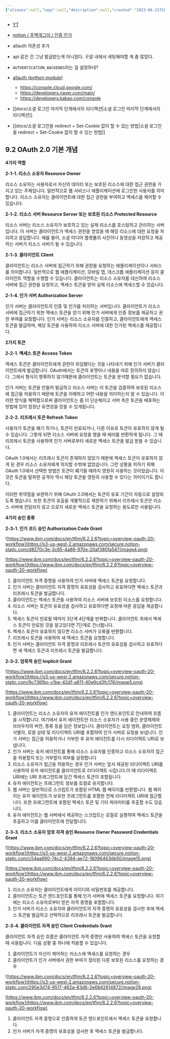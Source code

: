 ```yaml
---
{"aliases":null,"tags":null,"description":null,"created":"2023-06-21T20:39:04","updated":"2024-07-18T16:33:48","title":"oauth {django}","dg-publish":true,"permalink":"/docs/oauth {django}/","dgPassFrontmatter":true}
---
```


- [YT](https://www.youtube.com/watch?v=Gk9tsLHMMsM&list=WL&index=1&t=812s)
- [notion / 주백개그이 / 인증 인가](https://www.notion.so/estsoft-junior-backend/9-af8696470fdd433c82d3d59c4b212641?pvs=4#7c4c8eeca4be49ebb88409e4507b0b6a)
- allauth 의존성 추가
- api 같은 건 그냥 발급받는게 아니었다. 구글 내에서 세팅해야할 게 좀 많았다.
- `AUTHENTICATION_BACKENDS`라는 걸 설정하네? 

- [allauth {python module}](https://allauth.org)
	- <https://console.cloud.google.com/>
	- <https://developers.naver.com/main/>
	- <https://developers.kakao.com/console>

- [[docs/소셜 로그인 마지막 단계에서의 리디렉션\|소셜 로그인 마지막 단계에서의 리디렉션]]
- [[docs/소셜 로그인을 redirect + Set-Cookie 없이 할 수 있는 방법\|소셜 로그인을 redirect + Set-Cookie 없이 할 수 있는 방법]]

## 9.2 **OAuth 2.0 기본 개념**

**4가지 역할**

**2-1-1. 리소스 소유자 Resource Owner**

리소스 소유자는 사용자로서 자신의 데이터 또는 보호된 리소스에 대한 접근 권한을 가지고 있는 주체입니다. 일반적으로 웹 서비스나 애플리케이션에 로그인한 사용자를 의미합니다. 리소스 소유자는 클라이언트에 대한 접근 권한을 부여하고 액세스를 제어할 수 있습니다.

**2-1-2. 리소스 서버 Resource Server 또는 보호된 리소스 Protected Resource**

리소스 서버는 리소스 소유자가 보호하고 있는 실제 리소스를 호스팅하고 관리하는 서버입니다. 이 서버는 클라이언트가 액세스 권한을 얻었을 때 해당 리소스에 대한 요청을 처리하고 응답합니다. 예를 들어, 소셜 미디어 플랫폼의 사진이나 동영상을 저장하고 제공하는 서버가 리소스 서버가 될 수 있습니다.

**2-1-3. 클라이언트 Client**

클라이언트는 리소스 서버에 접근하기 위해 권한을 요청하는 애플리케이션이나 서비스를 의미합니다. 일반적으로 웹 애플리케이션, 모바일 앱, 데스크톱 애플리케이션 등이 클라이언트 역할을 수행할 수 있습니다. 클라이언트는 리소스 소유자를 대신하여 리소스 서버에 접근 권한을 요청하고, 액세스 토큰을 받아 실제 리소스에 액세스할 수 있습니다.

**2-1-4. 인가 서버 Authorization Server**

인가 서버는 클라이언트의 인증 및 인가를 처리하는 서버입니다. 클라이언트가 리소스 서버에 접근하기 위한 액세스 토큰을 얻기 위해 인가 서버에게 인증 정보를 제공하고 권한 부여를 요청합니다. 인가 서버는 리소스 소유자를 인증하고, 클라이언트에게 액세스 토큰을 발급하며, 해당 토큰을 사용하여 리소스 서버에 대한 인가된 액세스를 제공합니다.

**2가지 토큰**

**2-2-1. 액세스 토큰 Access Token**

액세스 토큰은 클라이언트에게 권한이 위임됐다는 것을 나타내기 위해 인가 서버가 클라이언트에게 발급합니다. OAuth에서는 토큰의 포맷이나 내용을 따로 정의하지 않습니다. 그래서 형식이 명확하지 않기때문에 클라이언트는 토큰을 분석할 필요가 없습니다.

인가 서버는 토큰을 만들어 발급하고 리소스 서버는 이 토큰을 검증하여 보호된 리소스에 접근을 허용하기 때문에 토큰을 이해하고 어떤 내용을 의미하는지 알 수 있습니다. 이러한 방식을 채택함으로써 클라이언트는 좀 더 단순해지고 서버 측은 토큰을 배포하는 방법에 있어 엄청난 유연성을 얻을 수 있게됩니다.

**2-2-2. 리프레시 토큰 Refresh Token**

사용자가 토큰을 폐기 하거나, 토큰이 만료되거나, 다른 이유로 토큰이 유효하지 않게 될 수 있습니다. 그렇게 되면 리소스 서버에 요청을 했을 때 에러를 반환하게 됩니다. 그 때 리프레시 토큰을 사용하여 인가 서버로부터 새로운 액세스 토큰을 발급 받을 수 있습니다.

OAuth 1.0에서는 리프레시 토큰이 존재하지 않았기 때문에 액세스 토큰이 유효하지 않게 된 경우 리소스 소유자에게 의지할 수밖에 없었습니다. 그런 상황을 피하기 위해 OAuth 1.0에서 선택한 방법은 토큰이 폐기될 때까지 영원히 사용하는 것이었습니다. 이것은 토큰을 탈취한 공격자 역시 해당 토큰을 영원히 사용할 수 있다는 의미이기도 합니다.

이러한 취약점을 보완하기 위해 OAuth 2.0에서는 토큰의 유효 기간이 자동으로 설정되도록 했습니다. 또한 토큰의 유출을 개별적으로 제한하기 위해서 리프레시 토큰은 리소스 서버에 전달되지 않고 오로지 새로운 액세스 토큰을 요청하는 용도로만 사용됩니다.

**4가지 승인 종류**

**2-3-1. 인가 코드 승인 Authorization Code Grant**

![https://www.ibm.com/docs/en/tfim/6.2.2.6?topic=overview-oauth-20-workflow](https://s3-us-west-2.amazonaws.com/secure.notion-static.com/d8270c3e-3c65-4a86-970e-20af380fa547/image4.png)

[https://www.ibm.com/docs/en/tfim/6.2.2.6?topic=overview-oauth-20-workflow](https://www.ibm.com/docs/en/tfim/6.2.2.6?topic=overview-oauth-20-workflow)

1. 클라이언트 자격 증명을 사용하여 인가 서버에 액세스 토큰을 요청합니다.
2. 인가 서버는 클라이언트 자격 증명의 유효성을 검사하고 유효하다면 액세스 토큰과 리프레시 토큰을 발급합니다.
3. 클라이언트는 액세스 토큰을 사용하여 리소스 서버에 보호된 리소스를 요청합니다.
4. 리소스 서버는 토큰의 유효성을 검사하고 유효하다면 요청에 따른 응답을 제공합니다.
5. 액세스 토큰이 만료될 때까지 3단계 4단계를 반복합니다. 클라이언트 측에서 액세스 토큰이 만료된 것을 알고있다면 7단계로 건너뜁니다.
6. 액세스 토큰이 유효하지 않으면 리소스 서버가 오류를 반환합니다.
7. 리프레시 토큰을 사용하여 새 액세스 토큰을 요청합니다.
8. 인가 서버는 클라이언트 자격 증명과 리프레시 토큰의 유효성을 검사하고 유효하다면 새 액세스 토큰과 리프레시 토큰을 발급합니다.

**2-3-2. 암묵적 승인 Implicit Grant**

![https://www.ibm.com/docs/en/tfim/6.2.2.6?topic=overview-oauth-20-workflow](https://s3-us-west-2.amazonaws.com/secure.notion-static.com/9c736fbc-c1be-42d1-a811-40e6cd3fc176/image5.png)

[https://www.ibm.com/docs/en/tfim/6.2.2.6?topic=overview-oauth-20-workflow](https://www.ibm.com/docs/en/tfim/6.2.2.6?topic=overview-oauth-20-workflow)

1. 클라이언트는 리소스 소유자의 유저 에이전트를 인가 엔드포인트로 안내하여 흐름을 시작합니다. 여기에서 유저 에이전트란 리소스 소유자가 사용 중인 운영체제와 브라우저의 버전, 종류 등을 담은 정보입니다. 클라이언트는 요청 범위, 클라이언트 식별자, 로컬 상태 및 리다이렉트 URI를 포함하여 인가 서버로 요청을 보냅니다. 인가 서버는 접근을 허용하거나 거부한 후 유저 에이전트를 다시 리다이렉트 URI로 보냅니다.
2. 인가 서버는 유저 에이전트를 통해 리소스 소유자를 인증하고 리소스 소유자의 접근을 허용할지 또는 거부할지 여부를 설정합니다
3. 리소스 소유자가 접근을 허용하는 경우 인가 서버는 앞서 제공된 리다이렉트 URI를 사용하여 유저 에이전트를 클라이언트로 리다이렉트 시킵니다.이 때 리다이렉트 URI에는 URI 프래그먼트에 담긴 액세스 토큰이 포함됩니다.
4. 유저 에이전트는 프래그먼트 정보를 로컬로 유지합니다.
5. 웹 서버는 일반적으로 스크립트가 포함된 HTML 웹 페이지를 반환합니다. 웹 페이지는 유저 에이전트가 보유한 프래그먼트를 포함한 전체 리다이렉트 URI에 접근합니다. 또한 프래그먼트에 포함된 액세스 토큰 및 기타 파라미터를 추출할 수도 있습니다.
6. 유저 에이전트는 웹 서버에서 제공하는 스크립트는 로컬로 실행하여 액세스 토큰을 추출하고 이를 클라이언트에 전달합니다.

**2-3-3. 리소스 소유자 암호 자격 승인 Resource Owner Password Credentials Grant**

![https://www.ibm.com/docs/en/tfim/6.2.2.6?topic=overview-oauth-20-workflow](https://s3-us-west-2.amazonaws.com/secure.notion-static.com/c54aa690-74c2-4394-ae72-16096463db50/image15.png)

[https://www.ibm.com/docs/en/tfim/6.2.2.6?topic=overview-oauth-20-workflow](https://www.ibm.com/docs/en/tfim/6.2.2.6?topic=overview-oauth-20-workflow)

1. 리소스 소유자는 클라이언트에게 아이디와 비밀번호를 제공합니다.
2. 클라이언트는 토큰 엔드포인트를 통해 인가 서버에 액세스 토큰을 요청합니다. 여기에는 리소스 소유자로부터 받은 자격 증명을 포함합니다.
3. 인가 서버가 리소스 소유자와 클라이언트의 자격 증명의 유효성을 검사한 후에 액세스 토큰을 발급하고 선택적으로 리프레시 토큰을 발급합니다.

**2-3-4. 클라이언트 자격 승인 Client Credentials Grant**

클라이언트 자격 승인 흐름은 클라이언트 자격 증명만 사용하여 액세스 토큰을 요청할 때 사용됩니다. 다음 상황 중 하나에 적용할 수 있습니다.

1. 클라이언트가 자신이 제어하는 리소스에 액세스를 요청하는 경우
2. 클라이언트가 인가 서버에서 권한 부여가 정리된 다른 보호된 리소스를 요청하는 경우

![https://www.ibm.com/docs/en/tfim/6.2.2.6?topic=overview-oauth-20-workflow](https://s3-us-west-2.amazonaws.com/secure.notion-static.com/290e3d74-9517-462a-83d6-2e6842614872/image29.png)

[https://www.ibm.com/docs/en/tfim/6.2.2.6?topic=overview-oauth-20-workflow](https://www.ibm.com/docs/en/tfim/6.2.2.6?topic=overview-oauth-20-workflow)

1. 클라이언트 자격 증명으로 인증하여 토큰 엔드포인트에서 액세스 토큰을 요청합니다.
2. 인가 서버가 자격 증명의 유효성을 검사한 후 액세스 토큰을 발급합니다.
